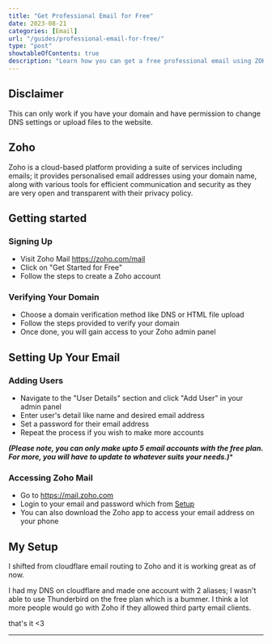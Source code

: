 ```yaml
---
title: "Get Professional Email for Free"
date: 2023-08-21
categories: [Email]
url: "/guides/professional-email-for-free/"
type: "post"
showtableOfContents: true
description: "Learn how you can get a free professional email using ZOHO and a domain. A deep dive in Zoho's email services and how you can use them for free."
---
```


## Disclaimer
This can only work if you have your domain and have permission to change DNS settings or upload files to the website.

## Zoho 
Zoho is a cloud-based platform providing a suite of services including emails; it provides personalised email addresses using your domain name, along with various tools for efficient communication and security as they are very open and transparent with their privacy policy. 

## Getting started
### Signing Up 
- Visit Zoho Mail https://zoho.com/mail
- Click on "Get Started for Free" 
- Follow the steps to create a Zoho account 

### Verifying Your Domain 
- Choose a domain verification method like DNS or HTML file upload
- Follow the steps provided to verify your domain 
- Once done, you will gain access to your Zoho admin panel 

## Setting Up Your Email 
### Adding Users 
- Navigate to the "User Details" section and click "Add User" in  your admin panel 
- Enter user's detail like name and desired email address 
- Set a password for their email address 
- Repeat the process if you wish to make more accounts 

***(Please note, you can only make upto 5 email accounts with the free plan. For more, you will have to update to whatever suits your needs.)****

### Accessing Zoho Mail 
- Go to https://mail.zoho.com 
- Login to your email and password which from [Setup](#setting-up-your-email)
- You can also download the Zoho app to access your email address on your phone 

## My Setup 
I shifted from cloudflare email routing to Zoho and it is working great as of now. 

I had my DNS on cloudflare and made one account with 2 aliases; I wasn't able to use Thunderbird on the free plan which is a bummer. I think a lot more people would go with Zoho if they allowed third party email clients. 

that's it <3

----

  
